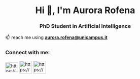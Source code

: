 <h1 align="center">Hi 👋, I'm Aurora Rofena</h1>
<h3 align="center">PhD Student in Artificial Intelligence</h3>

📫 reach me using **aurora.rofena@unicampus.it**

<h3 align="left">Connect with me:</h3>
<p align="left">
<a href="https://linkedin.com/in/https://www.linkedin.com/in/aurora-rofena/" target="blank"><img align="center" src="https://raw.githubusercontent.com/rahuldkjain/github-profile-readme-generator/master/src/images/icons/Social/linked-in-alt.svg" alt="https://www.linkedin.com/in/aurora-rofena/" height="30" width="40" /></a>
<a href="https://scholar.google.com/citations?user=I65WdP4AAAAJ&hl=it&oi=ao" target="blank"><img align="center" src="https://img.icons8.com/?size=100&id=drPiDBy9kkJ3&format=png&color=000000" alt="https://scholar.google.com/citations?user=I65WdP4AAAAJ&hl=it&oi=ao" height="40" width="40" /></a>
<a href="https://aurorarofena.github.io" target="blank"><img align="center" src="https://img.icons8.com/?size=100&id=63807&format=png&color=000000" alt="https://aurorarofena.github.io" height="40" width="40" /></a>
</p>
